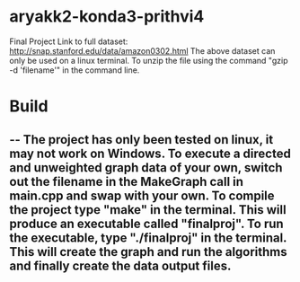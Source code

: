 # aryakk2-konda3-prithvi4
Final Project
Link to full dataset: http://snap.stanford.edu/data/amazon0302.html
The above dataset can only be used on a linux terminal. To unzip the file using the command "gzip -d 'filename'" in the command line.

# Build
--
The project has only been tested on linux, it may not work on Windows. 
To execute a directed and unweighted graph data of your own, switch out the filename in the MakeGraph call in main.cpp and swap with your own.
To compile the project type "make" in the terminal. This will produce an executable called "finalproj". To run the executable, type "./finalproj" in the terminal. This will create the graph and run the algorithms and finally create the data output files.
--
